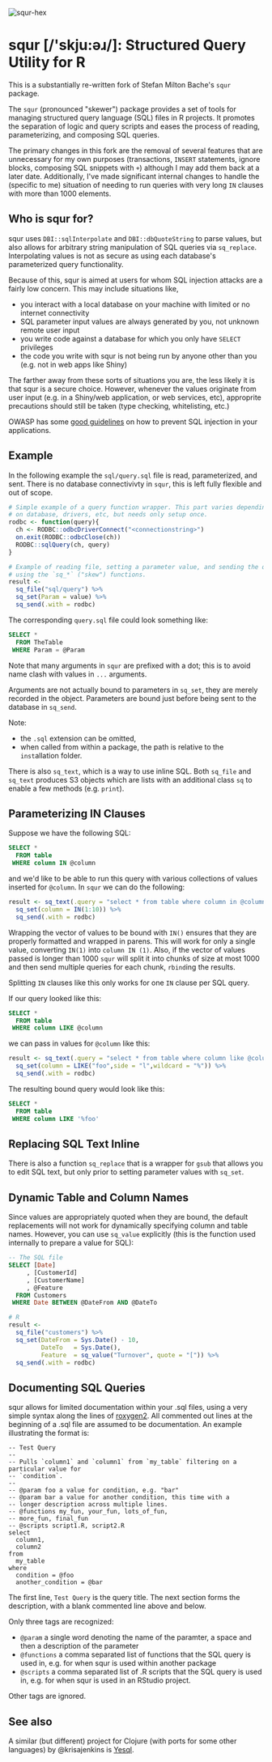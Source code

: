 ![squr-hex](./squr-hex.png?raw=true "squr logo")
# squr [/'skju:əɹ/]: Structured Query Utility for R

This is a substantially re-written fork of Stefan Milton Bache's `squr` package.

The `squr` (pronounced "skewer") package provides a set of tools
for managing structured query language (SQL) files in R projects.
It promotes the separation of logic and query scripts and eases the process
of reading, parameterizing, and composing SQL queries.

The primary changes in this fork are the removal of several features that are 
unnecessary for my own purposes (transactions, `INSERT` statements, ignore blocks,
composing SQL snippets with `+`) although I may add them back at a later date.
Additionally, I've made significant internal changes to handle the (specific 
to me) situation of needing to run queries with very long `IN` clauses with
more than 1000 elements.

## Who is squr for?
squr uses `DBI::sqlInterpolate` and `DBI::dbQuoteString` to parse values, but 
also allows for arbitrary string manipulation of SQL queries via `sq_replace`. 
Interpolating values is not as secure as using each database's 
parameterized query functionality. 

Because of this, squr is aimed at users for whom SQL injection attacks are a
fairly low concern. This may include situations like,

* you interact with a local database on your machine with limited or no internet
connectivity
* SQL parameter input values are always generated by you, not unknown remote
user input
* you write code against a database for which you only have `SELECT` privileges
* the code you write with squr is not being run by anyone other than you (e.g. 
not in web apps like Shiny)

The farther away from these sorts of situations you are, the less likely it is
that squr is a secure choice. However, whenever the values
originate from user input (e.g. in a Shiny/web application, or web services, etc),
approprite precautions should still be taken (type checking, whitelisting, etc.) 

OWASP has some [good guidelines](https://www.owasp.org/index.php/SQL_Injection_Prevention_Cheat_Sheet)
on how to prevent SQL injection in your applications.

## Example

In the following example the `sql/query.sql` file is read,
parameterized, and sent. There is no database connectivivty in `squr`,
this is left fully flexible and out of scope. 

```R
# Simple example of a query function wrapper. This part varies depending
# on database, drivers, etc, but needs only setup once.
rodbc <- function(query){
  ch <- RODBC::odbcDriverConnect("<connectionstring>")
  on.exit(RODBC::odbcClose(ch))
  RODBC::sqlQuery(ch, query)
}

# Example of reading file, setting a parameter value, and sending the query,
# using the `sq_*` ("skew") functions.
result <- 
  sq_file("sql/query") %>% 
  sq_set(Param = value) %>%
  sq_send(.with = rodbc)
```

The corresponding `query.sql` file could look something like:
```SQL
SELECT *
  FROM TheTable
 WHERE Param = @Param
```

Note that many arguments in `squr` are prefixed with a dot; this is to
avoid name clash with values in `...` arguments.

Arguments are not actually bound to parameters in `sq_set`, they are merely
recorded in the object. Parameters are bound just before being sent to the
database in `sq_send`.

Note: 

* the `.sql` extension can be omitted,
* when called from within a package, the path is relative to the `inst`allation folder.

There is also `sq_text`, which is a way to use inline SQL. Both `sq_file` and 
`sq_text` produces S3 objects which are lists with an additional class
`sq` to enable a few methods (e.g. `print`).

## Parameterizing IN Clauses
Suppose we have the following SQL:

```SQL
SELECT *
  FROM table
 WHERE column IN @column
```

and we'd like to be able to run this query with various collections of values
inserted for `@column`. In `squr` we can do the following:

```r
result <- sq_text(.query = "select * from table where column in @column") %>%
  sq_set(column = IN(1:10)) %>%
  sq_send(.with = rodbc)
```

Wrapping the vector of values to be bound with `IN()` ensures that they are 
properly formatted and wrapped in parens. This will work for only a single value,
converting `IN(1)` into `column IN (1)`. Also, if the vector of values passed
is longer than 1000 `squr` will split it into chunks of size at most 1000 and 
then send multiple queries for each chunk, `rbind`ing the results.

Splitting `IN` clauses like this only works for one `IN` clause per SQL query.

If our query looked like this:

```SQL
SELECT *
  FROM table
 WHERE column LIKE @column
```
we can pass in values for `@column` like this:

```r
result <- sq_text(.query = "select * from table where column like @column") %>%
  sq_set(column = LIKE("foo",side = "l",wildcard = "%")) %>%
  sq_send(.with = rodbc)
```

The resulting bound query would look like this:

```SQL
SELECT *
  FROM table
 WHERE column LIKE '%foo'
```

## Replacing SQL Text Inline
There is also a function `sq_replace` that is a wrapper for `gsub` that allows
you to edit SQL text, but only prior to setting parameter values with `sq_set`.

## Dynamic Table and Column Names
Since values are appropriately quoted when they are bound, the default 
replacements will not work for dynamically specifying column and table names.
However, you can use `sq_value` explicitly (this is the function used
internally to prepare a value for SQL):

```SQL
-- The SQL file
SELECT [Date]
     , [CustomerId]
     , [CustomerName]
     , @Feature
  FROM Customers
 WHERE Date BETWEEN @DateFrom AND @DateTo
```

```R
# R
result <- 
  sq_file("customers") %>% 
  sq_set(DateFrom = Sys.Date() - 10, 
         DateTo   = Sys.Date(), 
         Feature  = sq_value("Turnover", quote = "[")) %>% 
  sq_send(.with = rodbc)
```

## Documenting SQL Queries
squr allows for limited documentation within your .sql files, using a very simple
syntax along the lines of [roxygen2](https://github.com/klutometis/roxygen). All
commented out lines at the beginning of a .sql file are assumed to be documentation.
An example illustrating the format is:

```{sql}
-- Test Query
--
-- Pulls `column1` and `column1` from `my_table` filtering on a particular value for
-- `condition`.
--
-- @param foo a value for condition, e.g. "bar"
-- @param bar a value for another condition, this time with a
-- longer description across multiple lines.
-- @functions my_fun, your_fun, lots_of_fun,
-- more_fun, final_fun
-- @scripts script1.R, script2.R
select
  column1,
  column2
from
  my_table
where
  condition = @foo
  another_condition = @bar
```

The first line, `Test Query` is the query title. The next section forms the 
description, with a blank commented line above and below.

Only three tags are recognized:

* `@param` a single word denoting the name of the paramter, a space and then a 
description of the parameter
* `@functions` a comma separated list of functions that the SQL query is used in,
e.g. for when squr is used within another package
* `@scripts` a comma separated list of .R scripts that the SQL query is used in,
e.g. for when squr is used in an RStudio project.

Other tags are ignored.

## See also
A similar (but different) project for Clojure (with ports for some other languages) by @krisajenkins is [Yesql](https://github.com/krisajenkins/yesql).

